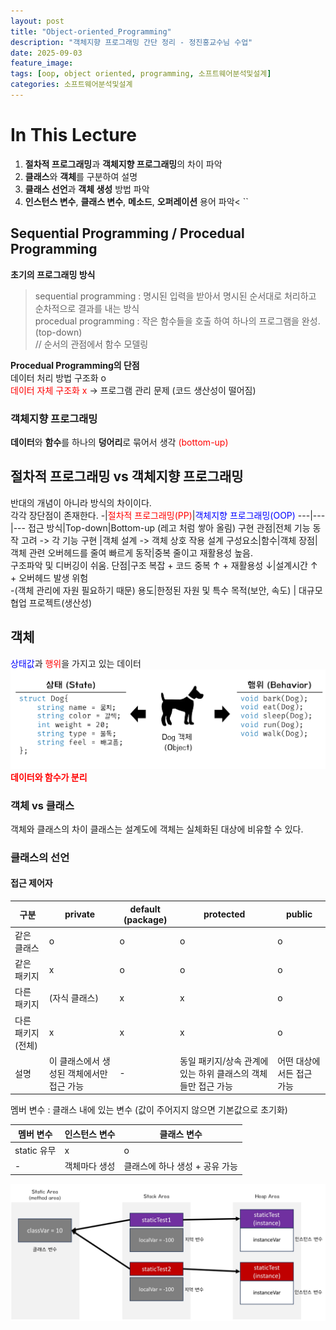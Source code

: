 ```yaml
---
layout: post
title: "Object-oriented_Programming"
description: "객체지향 프로그래밍 간단 정리 - 정진홍교수님 수업"
date: 2025-09-03
feature_image:
tags: [oop, object oriented, programming, 소프트웨어분석및설계]
categories: 소프트웨어분석및설계
---
```

# In This Lecture
1. **절차적 프로그래밍**과 **객체지향 프로그래밍**의 차이 파악
2. **클래스**와 **객체**를 구분하여 설명
3. **클래스 선언**과 **객체 생성** 방법 파악
4. **인스턴스 변수**, **클래스 변수**, **메소드**, **오퍼레이션** 용어 파악<
``
## Sequential Programming / Procedual Programming
**초기의 프로그래밍 방식**<br>
 >sequential programming : 명시된 입력을 받아서 명시된 순서대로 처리하고 순차적으로 결과를 내는 방식<br>
>procedual programming : 작은 함수들을 호출 하여 하나의 프로그램을 완성. (top-down) <br> // 순서의 관점에서 함수 모델링<br>

**Procedual Programming의 단점**<br>
데이터 처리 방법 구조화 o <br><span style="color:red">데이터 자체 구조화 x</span> -> 프로그램 관리 문제 (코드 생산성이 떨어짐)

### 객체지향 프로그래밍
**데이터**와 **함수**를 하나의 **덩어리**로 묶어서 생각
<span style = "color:red">(bottom-up)</span><br>

## 절차적 프로그래밍 vs 객체지향 프로그래밍
반대의 개념이 아니라 방식의 차이이다.<br>
각각 장단점이 존재한다.
-|<span style="color:red">절차적 프로그래밍(PP)</span>|<span style="color:blue">객체지향 프로그래밍(OOP)</span>
---|---|---
접근 방식|Top-down|Bottom-up (레고 처럼 쌓아 올림)
구현 관점|전체 기능 동작 고려 -> 각 기능 구현 |객체 설계 -> 객체 상호 작용 설계
구성요소|함수|객체
장점|객체 관련 오버헤드를 줄여 빠르게 동작|중복 줄이고 재활용성 높음.<br> 구조파악 및 디버깅이 쉬움.
단점|구조 복잡 + 코드 중복 ↑ + 재활용성 ↓|설계시간 ↑ + 오버헤드 발생 위험<br> -(객체 관리에 자원 필요하기 때문)
용도|한정된 자원 및 특수 목적(보안, 속도) | 대규모 협업 프로젝트(생산성)

## 객체
<span style="color:blue">상태값</span>과 <span style="color:red">행위</span>을 가지고 있는 데이터
![alt text](/images/2509032.png)
<span style="color:red">**데이터와 함수가 분리**</span><br>
### 객체 vs 클래스
객체와 클래스의 차이
클래스는 설계도에 객체는 실체화된 대상에 비유할 수 있다.
### 클래스의 선언
#### 접근 제어자

구분|private|default (package)|protected|public
---|---|---|---|---
같은 클래스|o|o|o|o
같은 패키지|x|o|o|o
다른 패키지|(자식 클래스)|x|x|o|o
다른 패키지 (전체)|x|x|x|o
설명|이 클래스에서 생성된 객체에서만 접근 가능|-|동일 패키지/상속 관계에 있는 하위 클래스의 객체들만 접근 가능|어떤 대상에서든 접근 가능
멤버 변수 : 클래스 내에 있는 변수 (값이 주어지지 않으면 기본값으로 초기화)<br>

멤버 변수|인스턴스 변수|클래스 변수
---|---|---
static 유무|x|o
-|객체마다 생성|클래스에 하나 생성 + 공유 가능

![alt text](/images/2509031.png)

